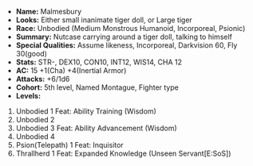 - **Name:** Malmesbury
- **Looks:** Either small inanimate tiger doll, or Large tiger
- **Race:** Unbodied (Medium Monstrous Humanoid, Incorporeal, Psionic)
- **Summary:** Nutcase carrying around a tiger doll, talking to himself
- **Special Qualities:** Assume likeness, Incorporeal, Darkvision 60, Fly 30(good)
- **Stats:** STR-, DEX10, CON10, INT12, WIS14, CHA 12
- **AC:** 15 +1(Cha) +4(Inertial Armor)
- **Attacks:** +6/1d6
- **Cohort:** 5th level, Named Montague, Fighter type
- **Levels:**
 1. Unbodied 1 Feat: Ability Training (Wisdom)
 2. Unbodied 2
 3. Unbodied 3 Feat: Ability Advancement (Wisdom)
 4. Unbodied 4
 5. Psion(Telepath) 1 Feat: Inquisitor
 6. Thrallherd 1 Feat: Expanded Knowledge (Unseen Servant[E:SoS])
